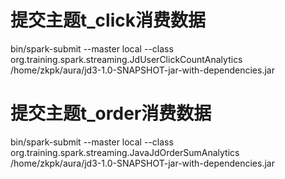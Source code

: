 # 提交主题t_click消费数据
bin/spark-submit --master local --class org.training.spark.streaming.JdUserClickCountAnalytics /home/zkpk/aura/jd3-1.0-SNAPSHOT-jar-with-dependencies.jar

# 提交主题t_order消费数据
bin/spark-submit --master local --class org.training.spark.streaming.JavaJdOrderSumAnalytics /home/zkpk/aura/jd3-1.0-SNAPSHOT-jar-with-dependencies.jar